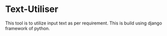 # Text-Utiliser
This tool is to utilize input text as per requirement. This is build using django framework of python.
